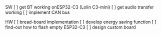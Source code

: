 SW
[ ] get BT working onESP32-C3 (Lolin C3-mini)
[ ] get audio transfer working
[ ] implement CAN bus

HW
[ ] bread-board implementation
[ ] develop energy saving function
[ ] find-out how to flash empty ESP32-C3
[ ] design custom board
